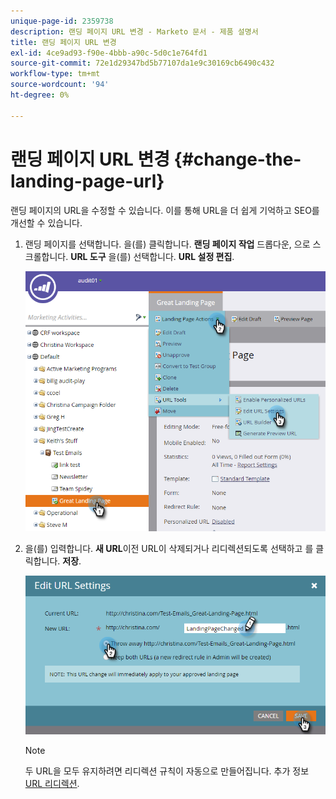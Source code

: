 ```yaml
---
unique-page-id: 2359738
description: 랜딩 페이지 URL 변경 - Marketo 문서 - 제품 설명서
title: 랜딩 페이지 URL 변경
exl-id: 4ce9ad93-f90e-4bbb-a90c-5d0c1e764fd1
source-git-commit: 72e1d29347bd5b77107da1e9c30169cb6490c432
workflow-type: tm+mt
source-wordcount: '94'
ht-degree: 0%

---
```


# 랜딩 페이지 URL 변경 {#change-the-landing-page-url}

랜딩 페이지의 URL을 수정할 수 있습니다. 이를 통해 URL을 더 쉽게 기억하고 SEO를 개선할 수 있습니다.

1. 랜딩 페이지를 선택합니다. 을(를) 클릭합니다. **랜딩 페이지 작업** 드롭다운, 으로 스크롤합니다. **URL 도구** 을(를) 선택합니다. **URL 설정 편집**.

   ![](assets/one.png)

1. 을(를) 입력합니다. **새 URL**&#x200B;이전 URL이 삭제되거나 리디렉션되도록 선택하고 를 클릭합니다. **저장**.

   ![](assets/two.png)

   >[!NOTE]
   >
   >두 URL을 모두 유지하려면 리디렉션 규칙이 자동으로 만들어집니다. 추가 정보 [URL 리디렉션](/help/marketo/product-docs/demand-generation/landing-pages/personalizing-landing-pages/redirect-a-url-path.md).
